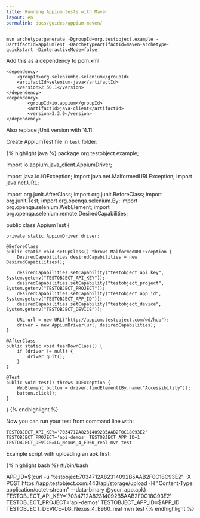 ```yaml
---
title: Running Appium tests with Maven
layout: en
permalink: docs/guides/appium-maven/
---  
```


    mvn archetype:generate -DgroupId=org.testobject.example -DartifactId=appiumTest -DarchetypeArtifactId=maven-archetype-quickstart -DinteractiveMode=false

Add this as a dependency to pom.xml

    <dependency>
	    <groupId>org.seleniumhq.selenium</groupId>
	    <artifactId>selenium-java</artifactId>
	    <version>2.50.1</version>
    </dependency>
    <dependency>
            <groupId>io.appium</groupId>
            <artifactId>java-client</artifactId>
            <version>3.3.0</version>
    </dependency>

Also replace jUnit version with '4.11'.  

Create AppiumTest file in `test` folder:  

{% highlight java %}
package org.testobject.example;

import io.appium.java_client.AppiumDriver;

import java.io.IOException;
import java.net.MalformedURLException;
import java.net.URL;

import org.junit.AfterClass;
import org.junit.BeforeClass;
import org.junit.Test;
import org.openqa.selenium.By;
import org.openqa.selenium.WebElement;
import org.openqa.selenium.remote.DesiredCapabilities;

public class AppiumTest {

	private static AppiumDriver driver;
	
	@BeforeClass
	public static void setUpClass() throws MalformedURLException {
		DesiredCapabilities desiredCapabilities = new DesiredCapabilities();
		
		desiredCapabilities.setCapability("testobject_api_key", System.getenv("TESTOBJECT_API_KEY"));
		desiredCapabilities.setCapability("testobject_project", System.getenv("TESTOBJECT_PROJECT"));
		desiredCapabilities.setCapability("testobject_app_id", System.getenv("TESTOBJECT_APP_ID"));
		desiredCapabilities.setCapability("testobject_device", System.getenv("TESTOBJECT_DEVICE"));		

		URL url = new URL("http://appium.testobject.com/wd/hub");
		driver = new AppiumDriver(url, desiredCapabilities);		
	}
	
	@AfterClass
	public static void tearDownClass() {
		if (driver != null) {				
			driver.quit();
		}			
	}
	
	@Test
	public void test() throws IOException {
		WebElement button = driver.findElement(By.name("Accessibility"));
		button.click();
	}

}
{% endhighlight %}

Now you can run your test from command line with:  
  
    TESTOBJECT_API_KEY='7034712A82314092B5AAB2F0C18C93E2' TESTOBJECT_PROJECT='api-demos' TESTOBJECT_APP_ID=1 TESTOBJECT_DEVICE=LG_Nexus_4_E960_real mvn test  


Example script with uploading an apk first:  

{% highlight bash %}
#!/bin/bash

APP_ID=$(curl -u "testobject:7034712A82314092B5AAB2F0C18C93E2" -X POST https://app.testobject.com:443/api/storage/upload -H "Content-Type: application/octet-stream" --data-binary @your_app.apk)
TESTOBJECT_API_KEY='7034712A82314092B5AAB2F0C18C93E2' TESTOBJECT_PROJECT='api-demos' TESTOBJECT_APP_ID=$APP_ID TESTOBJECT_DEVICE=LG_Nexus_4_E960_real mvn test
{% endhighlight %}



